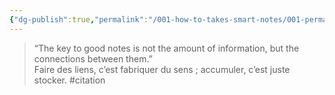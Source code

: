 ```yaml
---
{"dg-publish":true,"permalink":"/001-how-to-takes-smart-notes/001-permanentes/connecte-n-accumule-pas/","noteIcon":""}
---
```



> “The key to good notes is not the amount of information, but the connections between them.”  
> Faire des liens, c’est fabriquer du sens ; accumuler, c’est juste stocker. #citation